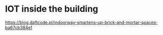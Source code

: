 # IOT inside the building 

https://blog.daftcode.pl/indoorway-smartens-up-brick-and-mortar-spaces-ba67cb384e1
